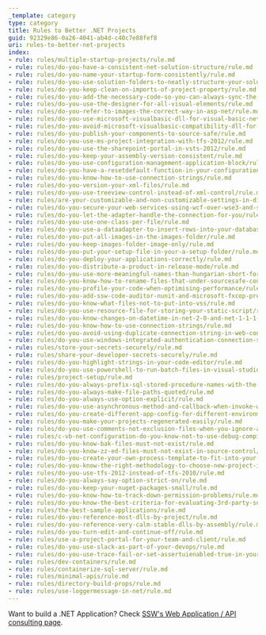 ```yaml
---
_template: category
type: category
title: Rules to Better .NET Projects
guid: 92329e86-0a26-4041-ab4d-c40c7e88fef8
uri: rules-to-better-net-projects
index:
- rule: rules/multiple-startup-projects/rule.md
- rule: rules/do-you-have-a-consistent-net-solution-structure/rule.md
- rule: rules/do-you-name-your-startup-form-consistently/rule.md
- rule: rules/do-you-use-solution-folders-to-neatly-structure-your-solution/rule.md
- rule: rules/do-you-keep-clean-on-imports-of-project-property/rule.md
- rule: rules/do-you-add-the-necessary-code-so-you-can-always-sync-the-web-config-file/rule.md
- rule: rules/do-you-use-the-designer-for-all-visual-elements/rule.md
- rule: rules/do-you-refer-to-images-the-correct-way-in-asp-net/rule.md
- rule: rules/do-you-use-microsoft-visualbasic-dll-for-visual-basic-net-projects/rule.md
- rule: rules/do-you-avoid-microsoft-visualbasic-compatibility-dll-for-visual-basic-net-projects/rule.md
- rule: rules/do-you-publish-your-components-to-source-safe/rule.md
- rule: rules/do-you-use-ms-project-integration-with-tfs-2012/rule.md
- rule: rules/do-you-use-the-sharepoint-portal-in-vsts-2012/rule.md
- rule: rules/do-you-keep-your-assembly-version-consistent/rule.md
- rule: rules/do-you-use-configuration-management-application-block/rule.md
- rule: rules/do-you-have-a-resetdefault-function-in-your-configuration-management-application-block/rule.md
- rule: rules/do-you-know-how-to-use-connection-strings/rule.md
- rule: rules/do-you-version-your-xml-files/rule.md
- rule: rules/do-you-use-treeview-control-instead-of-xml-control/rule.md
- rule: rules/are-your-customizable-and-non-customizable-settings-in-different-files/rule.md
- rule: rules/do-you-secure-your-web-services-using-wcf-over-wse3-and-ssl/rule.md
- rule: rules/do-you-let-the-adapter-handle-the-connection-for-you/rule.md
- rule: rules/do-you-use-one-class-per-file/rule.md
- rule: rules/do-you-use-a-dataadapter-to-insert-rows-into-your-database/rule.md
- rule: rules/do-you-put-all-images-in-the-images-folder/rule.md
- rule: rules/do-you-keep-images-folder-image-only/rule.md
- rule: rules/do-you-put-your-setup-file-in-your-a-setup-folder/rule.md
- rule: rules/do-you-deploy-your-applications-correctly/rule.md
- rule: rules/do-you-distribute-a-product-in-release-mode/rule.md
- rule: rules/do-you-use-more-meaningful-names-than-hungarian-short-form/rule.md
- rule: rules/do-you-know-how-to-rename-files-that-under-sourcesafe-control/rule.md
- rule: rules/do-you-profile-your-code-when-optimising-performance/rule.md
- rule: rules/do-you-add-ssw-code-auditor-nunit-and-microsoft-fxcop-project-files-to-your-solution/rule.md
- rule: rules/do-you-know-what-files-not-to-put-into-vss/rule.md
- rule: rules/do-you-use-resource-file-for-storing-your-static-script/rule.md
- rule: rules/do-you-know-changes-on-datetime-in-net-2-0-and-net-1-1-1-0/rule.md
- rule: rules/do-you-know-how-to-use-connection-strings/rule.md
- rule: rules/do-you-avoid-using-duplicate-connection-string-in-web-config/rule.md
- rule: rules/do-you-use-windows-integrated-authentication-connection-string-in-web-config/rule.md
- rule: rules/store-your-secrets-securely/rule.md
- rule: rules/share-your-developer-secrets-securely/rule.md
- rule: rules/do-you-highlight-strings-in-your-code-editor/rule.md
- rule: rules/do-you-use-powershell-to-run-batch-files-in-visual-studio/rule.md
- rule: rules/project-setup/rule.md
- rule: rules/do-you-always-prefix-sql-stored-procedure-names-with-the-owner-in-ado-net-code/rule.md
- rule: rules/do-you-always-make-file-paths-quoted/rule.md
- rule: rules/do-you-always-use-option-explicit/rule.md
- rule: rules/do-you-use-asynchronous-method-and-callback-when-invoke-web-method/rule.md
- rule: rules/do-you-create-different-app-config-for-different-environment/rule.md
- rule: rules/do-you-make-your-projects-regenerated-easily/rule.md
- rule: rules/do-you-use-comments-not-exclusion-files-when-you-ignore-a-code-analysis-rule/rule.md
- rule: rules/c-vb-net-configuration-do-you-know-not-to-use-debug-compilation-in-production-applications/rule.md
- rule: rules/do-you-know-bak-files-must-not-exist/rule.md
- rule: rules/do-you-know-zz-ed-files-must-not-exist-in-source-control/rule.md
- rule: rules/do-you-create-your-own-process-template-to-fit-into-your-environment/rule.md
- rule: rules/do-you-know-the-right-methodology-to-choose-new-project-in-vs-2012/rule.md
- rule: rules/do-you-use-tfs-2012-instead-of-tfs-2010/rule.md
- rule: rules/do-you-always-say-option-strict-on/rule.md
- rule: rules/do-you-keep-your-nuget-packages-small/rule.md
- rule: rules/do-you-know-how-to-track-down-permission-problems/rule.md
- rule: rules/do-you-know-the-best-criteria-for-evaluating-3rd-party-software/rule.md
- rule: rules/the-best-sample-applications/rule.md
- rule: rules/do-you-reference-most-dlls-by-project/rule.md
- rule: rules/do-you-reference-very-calm-stable-dlls-by-assembly/rule.md
- rule: rules/do-you-turn-edit-and-continue-off/rule.md
- rule: rules/use-a-project-portal-for-your-team-and-client/rule.md
- rule: rules/do-you-use-slack-as-part-of-your-devops/rule.md
- rule: rules/do-you-use-trace-fail-or-set-assertuienabled-true-in-your-web-config/rule.md
- rule: rules/dev-containers/rule.md
- rule: rules/containerize-sql-server/rule.md
- rule: rules/minimal-apis/rule.md
- rule: rules/directory-build-props/rule.md
- rule: rules/use-loggermessage-in-net/rule.md
---
```


Want to build a .NET Application? Check [SSW's Web Application / API consulting page](https://ssw.com.au/consulting/web-applications).
